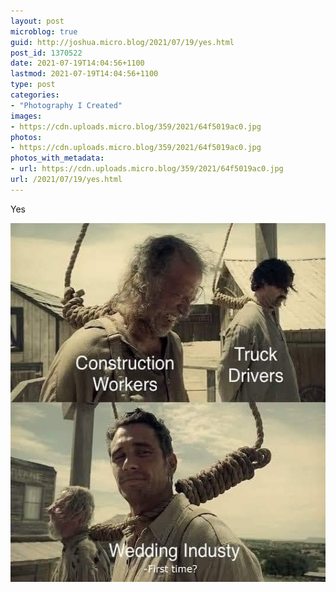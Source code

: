 ```yaml
---
layout: post
microblog: true
guid: http://joshua.micro.blog/2021/07/19/yes.html
post_id: 1370522
date: 2021-07-19T14:04:56+1100
lastmod: 2021-07-19T14:04:56+1100
type: post
categories:
- "Photography I Created"
images:
- https://cdn.uploads.micro.blog/359/2021/64f5019ac0.jpg
photos:
- https://cdn.uploads.micro.blog/359/2021/64f5019ac0.jpg
photos_with_metadata:
- url: https://cdn.uploads.micro.blog/359/2021/64f5019ac0.jpg
url: /2021/07/19/yes.html
---
```

Yes

<img src="uploads/2021/64f5019ac0.jpg" width="534" height="574" alt="" />
